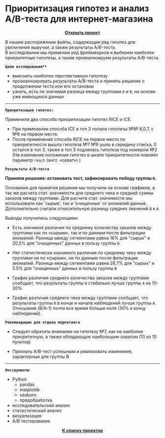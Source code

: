 # Приоритизация гипотез и анализ A/B-теста для интернет-магазина
<p align="center"><a href="https://github.com/lily-pogodina/Data-Analyst-Portfolio-Ru/blob/main/A_B_testing_%26_hypothesis_prioritizing_for_e-commerce_ru/A_B_testing_%26_hypothesis_prioritizing_for_e-commerce_ru.ipynb"><b>Открыть проект</b></a></p>

В нашем распоряжении файлы, содержащие ряд гипотез для увеличения выручки, а также результаты A/B-теста.
\
В исследовании мы применим ряд фреймворков и выберем наиболее приоритетные гипотезы, а также проанализируем результаты A/B-теста.

**`Цели исследования**`**

* выяснить наиболее перспективную гипотезу
* проанализировать результаты A/B-теста и принять решение о продолжении теста или его остановки
* yзнать, есть ли значимая разница между группами `A` и `B`, на основе уже имеющихся данных

---
**`Приоритизация гипотез:`**

Применили два способа приоритизации гипотез RICE и ICE. 

* При применении способа ICE в топ 3 попали гипотезы №№ 8,0,7, с №8 на первом месте.
* После применения способа RICE на первое место по приоритетности вышла гипотеза №7
№8 ушла в середину списка, 0 остался в топ 3, также в топ 3 поднялась гипотеза под номером №2
(На изменение положения гипотез в шкале приоритетности повлиял параметр `reach` (англ. «охват»).)

**`Результаты A/B-теста`**

**Приняли решение: остановить тест, зафиксировать победу группы `B`.**

Основания для принятия решения мы получили на основе графиков, а так же расчета стат. значимости для среднего чека и средней суммы заказов между группами. Для расчета стат. значимости мы использовали как 'сырые', так и 'очищенные'
от аномалий данные. Дополнительно считали относительную разницу средних значений `B` к `А`

Выводы получились следующими:

* Есть значимое различие по среднему количеству заказов между группами как по «сырым», так и по данным после фильтрации аномалий. Разница между сегментами равна 16% для "сырых" и 20,5% для "очищенных" данных в пользу группы `B` 

* Нет статистически значимого различия по среднему чеку между группами ни по «сырым», ни по данным после фильтрации аномалий. Разница между сегментами равна 28,7% для "сырых" и 5.5% для "очищенных" данных в пользу группы `B` 

* График различия среднего количества заказов между группами сообщает, что результаты группы `B` стабильно лучше группы `А` на 10-20%

* График различия среднего чека между группами сообщает, что результаты группы `B` в конце и начале наблюдений  лучше группы `А`. Отношение (B/A-1) почти все время больше ноля (30% к концу наблюдений).

**`Рекомендации для отдела маркетинга`**

* Следует обратить внимание на гипотезу №7, как на наиболее приоритетную, а также обладающую наибольшим охватом (10 из 10 пунктов)

* Признать A/B-тест успешным и реализовать изменения, характерные для группы B

 ---
 
**`Инструменты`**

* Python
  * pandas
  * matplotlib 
  * seaborn
  * предобработка
* исследовательский анализ
* статистический анализ
* визуализация
* А/B тестирование

<p align="center"><a href="https://github.com/lily-pogodina/Data-Analyst-Portfolio-Ru"><b>К списку проектов</b></a></p>

